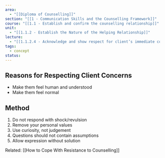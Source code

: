 ```yaml
---
area:
  - "[[Diploma of Counselling]]"
section: "[[1 - Communication Skills and the Counselling Framework]]"
course: "[[1.1 - Establish and confirm the counselling relationship]]"
unit:
  - "[[1.1.2 - Establish the Nature of the Helping Relationship]]"
lecture:
  - "[[1.1.2.4 - Acknowledge and show respect for client’s immediate concerns]]"
tags:
  - concept
status:
---
```



## Reasons for Respecting Client Concerns
- Make them feel human and understood
- Make them feel normal

## Method
1. Do not respond with shock/revulsion
2. Remove your personal values
3. Use curiosity, not judgement
4. Questions should not contain assumptions
5. Allow expression without solution

Related: [[How to Cope With Resistance to Counselling]]